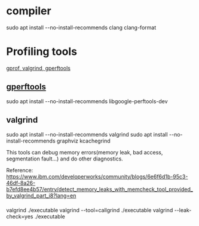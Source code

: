 # compiler
sudo apt install --no-install-recommends clang clang-format

# Profiling tools
[gprof, valgrind, gperftools](http://gernotklingler.com/blog/gprof-valgrind-gperftools-evaluation-tools-application-level-cpu-profiling-linux/)

## [gperftools](https://github.com/gperftools/gperftools/wiki)
sudo apt install --no-install-recommends libgoogle-perftools-dev


## valgrind
sudo apt install --no-install-recommends valgrind
sudo apt install --no-install-recommends graphviz kcachegrind

This tools can debug memory errors(memory leak, bad access, segmentation fault...) and do other diagnostics.

Reference: 
https://www.ibm.com/developerworks/community/blogs/6e6f6d1b-95c3-46df-8a26-b7efd8ee4b57/entry/detect_memory_leaks_with_memcheck_tool_provided_by_valgrind_part_i8?lang=en

### 
valgrind ./executable
valgrind --tool=callgrind ./executable
valgrind --leak-check=yes ./executable

